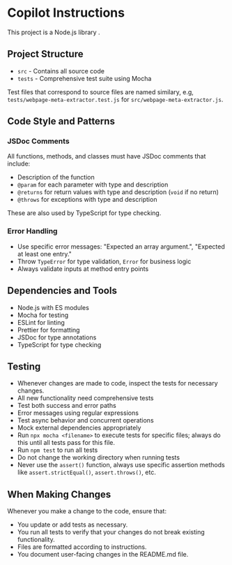 # Copilot Instructions

This project is a Node.js library .

## Project Structure

- `src` - Contains all source code
- `tests` - Comprehensive test suite using Mocha

Test files that correspond to source files are named similary, e.g, `tests/webpage-meta-extractor.test.js` for `src/webpage-meta-extractor.js`.

## Code Style and Patterns

### JSDoc Comments

All functions, methods, and classes must have JSDoc comments that include:

- Description of the function
- `@param` for each parameter with type and description
- `@returns` for return values with type and description (`void` if no return)
- `@throws` for exceptions with type and description

These are also used by TypeScript for type checking.

### Error Handling

- Use specific error messages: "Expected an array argument.", "Expected at least one entry."
- Throw `TypeError` for type validation, `Error` for business logic
- Always validate inputs at method entry points

## Dependencies and Tools

- Node.js with ES modules
- Mocha for testing
- ESLint for linting
- Prettier for formatting
- JSDoc for type annotations
- TypeScript for type checking

## Testing

- Whenever changes are made to code, inspect the tests for necessary changes.
- All new functionality need comprehensive tests
- Test both success and error paths
- Error messages using regular expressions
- Test async behavior and concurrent operations
- Mock external dependencies appropriately
- Run `npx mocha <filename>` to execute tests for specific files; always do this until all tests pass for this file.
- Run `npm test` to run all tests
- Do not change the working directory when running tests
- Never use the `assert()` function, always use specific assertion methods like `assert.strictEqual()`, `assert.throws()`, etc.

## When Making Changes

Whenever you make a change to the code, ensure that:

- You update or add tests as necessary.
- You run all tests to verify that your changes do not break existing functionality.
- Files are formatted according to instructions.
- You document user-facing changes in the README.md file.
